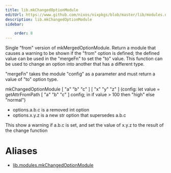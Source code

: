 ```yaml
---
title: lib.mkChangedOptionModule
editUrl: https://www.github.com/nixos/nixpkgs/blob/master/lib/modules.nix#L1244C27
description: lib.mkChangedOptionModule
sidebar:

    order: 8
---
```


Single "from" version of mkMergedOptionModule.
Return a module that causes a warning to be shown if the "from" option is
defined; the defined value can be used in the "mergeFn" to set the "to"
value.
This function can be used to change an option into another that has a
different type.

"mergeFn" takes the module "config" as a parameter and must return a value of
"to" option type.

mkChangedOptionModule [ "a" "b" "c" ] [ "x" "y" "z" ]
(config:
let value = getAttrFromPath [ "a" "b" "c" ] config;
in
if   value > 100 then "high"
else "normal")

- options.a.b.c is a removed int option
- options.x.y.z is a new str option that supersedes a.b.c

This show a warning if a.b.c is set, and set the value of x.y.z to the
result of the change function


# Aliases

- [lib.modules.mkChangedOptionModule](reference/lib/modules/lib-modules-mkChangedOptionModule)


